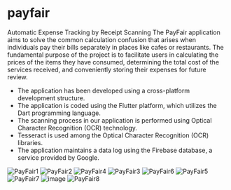 # payfair
Automatic Expense Tracking by Receipt Scanning
The PayFair application aims to solve the common calculation confusion that arises when individuals pay their bills separately in places like cafes or restaurants. The fundamental purpose of the project is to facilitate users in calculating the prices of the items they have consumed, determining the total cost of the services received, and conveniently storing their expenses for future review. 

- The application has been developed using a cross-platform development structure.
- The application is coded using the Flutter platform, which utilizes the Dart programming language.
- The scanning process in our application is performed using Optical Character Recognition (OCR) technology.
- Tesseract is used among the Optical Character Recognition (OCR) libraries.
- The application maintains a data log using the Firebase database, a service provided by Google.

![PayFair1](https://github.com/erdemkorkmazdev/payfair/assets/98043504/6e7eb14c-4ed4-4b41-8f32-2e7300a16fbe)
![PayFair2](https://github.com/erdemkorkmazdev/payfair/assets/98043504/27d9a3c8-ff78-42e0-8da8-c5f300eb1a59)
![PayFair4](https://github.com/erdemkorkmazdev/payfair/assets/98043504/31b3eed0-ba3a-4ec8-9436-1bea9b4be450)
![PayFair3](https://github.com/erdemkorkmazdev/payfair/assets/98043504/8dfedc1f-70ba-49aa-b868-2e7d8b3f9644)
![PayFair6](https://github.com/erdemkorkmazdev/payfair/assets/98043504/e05d0cd1-c5f8-4b15-ae9c-922535b7b41f)
![PayFair5](https://github.com/erdemkorkmazdev/payfair/assets/98043504/8c1e7892-2d09-4115-80c8-7b55685e919f)
![PayFair7](https://github.com/erdemkorkmazdev/payfair/assets/98043504/dbdf4c17-5c01-43ad-9a76-11c1f3985c31)
![image](https://github.com/erdemkorkmazdev/payfair/assets/98043504/42059f53-3026-4f79-a140-f6f4965649af)
![PayFair8](https://github.com/erdemkorkmazdev/payfair/assets/98043504/38bdc031-f27b-4eea-b238-67cf4613a20a)
